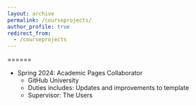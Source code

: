```yaml
---
layout: archive
permalink: /courseprojects/
author_profile: true
redirect_from:
  - /courseprojects
---
```

======
* Spring 2024: Academic Pages Collaborator
  * GitHub University
  * Duties includes: Updates and improvements to template
  * Supervisor: The Users
